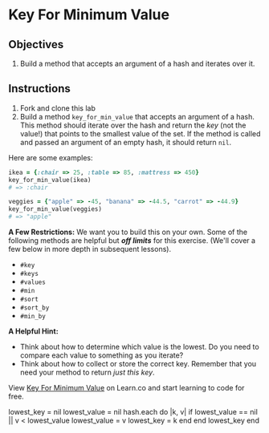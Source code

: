 # Key For Minimum Value

## Objectives

1. Build a method that accepts an argument of a hash and iterates over it.

## Instructions

1. Fork and clone this lab
2. Build a method `key_for_min_value` that accepts an argument of a hash. This method should iterate over the hash and return the *key* (not the value!) that points to the smallest value of the set. If the method is called and passed an argument of an empty hash, it should return `nil`.

Here are some examples:

```ruby
ikea = {:chair => 25, :table => 85, :mattress => 450}
key_for_min_value(ikea)
# => :chair

veggies = {"apple" => -45, "banana" => -44.5, "carrot" => -44.9}
key_for_min_value(veggies)
# => "apple"
```

**A Few Restrictions:**
We want you to build this on your own. Some of the following methods are helpful but ***off limits*** for this exercise. (We'll cover a few below in more depth in subsequent lessons).

* `#key`
* `#keys`
* `#values`
* `#min`
* `#sort`
* `#sort_by`
* `#min_by`

**A Helpful Hint:**

* Think about how to determine which value is the lowest. Do you need to compare each value to something as you iterate?
* Think about how to collect or store the correct key. Remember that you need your method to return *just this key*.

<p data-visibility='hidden'>View <a href='https://learn.co/lessons/key-for-min-value' title='Key For Minimum Value'>Key For Minimum Value</a> on Learn.co and start learning to code for free.</p>


lowest_key = nil
lowest_value = nil
hash.each do |k, v|
  if lowest_value == nil || v < lowest_value
    lowest_value = v
    lowest_key = k
  end
end
lowest_key
end
